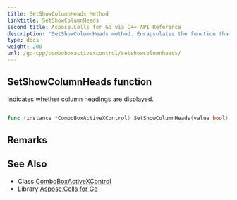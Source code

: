 ```yaml
---
title: SetShowColumnHeads Method 
linktitle: SetShowColumnHeads
second_title: Aspose.Cells for Go via C++ API Reference
description: 'SetShowColumnHeads method. Encapsulates the function that represents setshowcolumnheads in Go.'
type: docs
weight: 200
url: /go-cpp/comboboxactivexcontrol/setshowcolumnheads/
---
```


## SetShowColumnHeads function

Indicates whether column headings are displayed.

```go

func (instance *ComboBoxActiveXControl) SetShowColumnHeads(value bool)  error

```

## Remarks


## See Also

* Class [ComboBoxActiveXControl](../)
* Library [Aspose.Cells for Go](../../)
